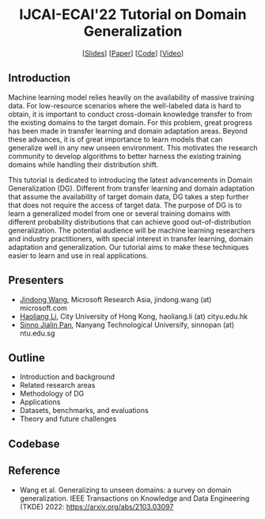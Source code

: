 <h1 align="center">IJCAI-ECAI'22 Tutorial on Domain Generalization</h1>

<p align="center">
[<a href="https://github.com/dgresearch/dgresearch.github.io/raw/main/DGtutorial_ijcai22.pdf">Slides</a>]
[<a href="https://arxiv.org/abs/2103.03097">Paper</a>]
[<a href="https://github.com/jindongwang/transferlearning/tree/master/code/DeepDG">Code</a>]
[<a href="https://recorder-v3.slideslive.com/#/share?share=68083&s=082db7e5-96ee-4eba-a4a4-92050f2ea7f6">Video</a>]
</p>

## Introduction

Machine learning model relies heavily on the availability of massive training data. For low-resource scenarios where the well-labeled data is hard to obtain, it is important to conduct cross-domain knowledge transfer to from the existing domains to the target domain. For this problem, great progress has been made in transfer learning and domain adaptation areas. Beyond these advances, it is of great importance to learn models that can generalize well in any new unseen environment.
This motivates the research community to develop algorithms to better harness the existing training domains while handling their distribution shift.

This tutorial is dedicated to introducing the latest advancements in Domain Generalization (DG).
Different from transfer learning and domain adaptation that assume the availability of target domain data, DG takes a step further that does not require the access of target data. The purpose of DG is to learn a generalized model from one or several training domains with different probability distributions that can achieve good out-of-distribution generalization. The potential audience will be machine learning researchers and industry practitioners, with special interest in transfer learning, domain adaptation and generalization. Our tutorial aims to make these techniques easier to learn and use in real applications.


## Presenters

- [Jindong Wang](http://jd92.wang), Microsoft Research Asia, jindong.wang (at) microsoft.com
- [Haoliang Li](https://hlli1991.github.io/), City University of Hong Kong, haoliang.li (at) cityu.edu.hk
- [Sinno Jialin Pan](https://personal.ntu.edu.sg/sinnopan/), Nanyang Technological Universify, sinnopan (at) ntu.edu.sg

## Outline

- Introduction and background
- Related research areas
- Methodology of DG
- Applications
- Datasets, benchmarks, and evaluations
- Theory and future challenges

## Codebase

[DeepDG]: https://github.com/jindongwang/transferlearning/tree/master/code/DeepDG

## Reference

- Wang et al. Generalizing to unseen domains: a survey on domain generalization. IEEE Transactions on Knowledge and Data Engineering (TKDE) 2022: https://arxiv.org/abs/2103.03097
